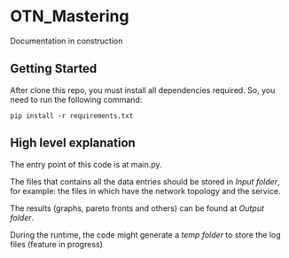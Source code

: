 # OTN_Mastering

Documentation in construction

## Getting Started
After clone this repo, you must install all dependencies required. 
So, you need to run the following command:

`pip install -r requirements.txt`

## High level explanation

The entry point of this code is at main.py.

The files that contains all the data entries should be stored in _Input_ 
_folder_, for example: the files in which have the network topology
and the service.

The results (graphs, pareto fronts and others) can be found at 
_Output folder_.

During the runtime, the code might generate a _temp folder_ to store
the log files (feature in progress)